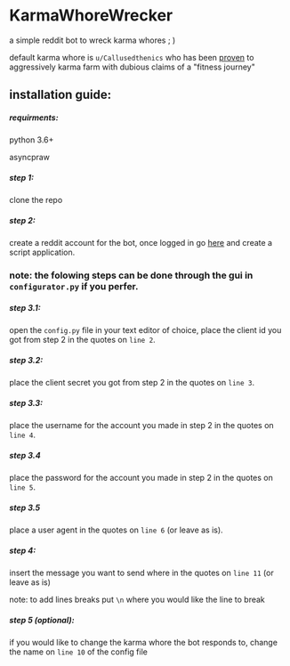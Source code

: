 # KarmaWhoreWrecker
a simple reddit bot to wreck karma whores   ; )

default karma whore is `u/Callusedthenics` who has been [proven](https://www.reddit.com/r/FitLifeVideos/comments/fbgc12/exposing_post_about_motivation_man/fj43g05?utm_medium=android_app&utm_source=share&context=3) to aggressively karma farm with dubious claims of a "fitness journey"

## installation guide:

##### requirments:
python 3.6+

asyncpraw

##### step 1:
clone the repo

##### step 2:
create a reddit account for the bot, once logged in go [here](https://www.reddit.com/prefs/apps) and create a script application.

### note: the folowing steps can be done through the gui in `configurator.py` if you perfer.

##### step 3.1:
open the `config.py` file in your text editor of choice, place the client id you got from step 2 in the quotes on `line 2`. 

##### step 3.2:
place the client secret you got from step 2 in the quotes on `line 3`.

##### step 3.3:
place the username for the account you made in step 2 in the quotes on `line 4`. 

##### step 3.4
place the password for the account you made in step 2 in the quotes on `line 5`.

##### step 3.5
place a user agent in the quotes on `line 6` (or leave as is).

##### step 4:
insert the message you want to send where in the quotes on `line 11` (or leave as is)

note: to add lines breaks put `\n` where you would like the line to break

##### step 5 (optional):
if you would like to change the karma whore the bot responds to, change the name on `line 10` of the config file







